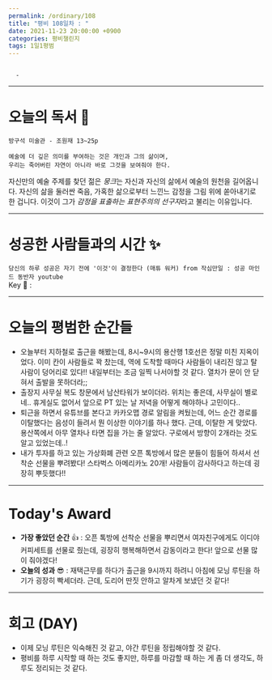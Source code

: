 ```yaml
---
permalink: /ordinary/108
title: "평비 108일차 : "
date: 2021-11-23 20:00:00 +0900
categories: 평비챌린지
tags: 1일1평범 
---
```

```

  - 
```

---
# 오늘의 독서 📕
`방구석 미술관 - 조원재 13~25p`  
```
예술에 더 깊은 의미를 부여하는 것은 개인과 그의 삶이며,
우리는 죽어버린 자연이 아니라 바로 그것을 보여줘야 한다.
```
자신만의 예술 주제를 찾던 젊은 *뭉크*는 자신과 자신의 삶에서 예술의 원천을 길어옵니다. 자신의 삶을 둘러싼 죽음, 가혹한 삶으로부터 느낀느 감정을 그림 위에 쏟아내기로 한 겁니다. 이것이 그가 *감정을 표출하는 표현주의의 선구자*라고 불리는 이유입니다.

---
# 성공한 사람들과의 시간 ✨
`당신의 하루 성공은 자기 전에 '이것'이 결정한다 (매튜 워커) from 작심만일 : 성공 마인드 동반자 youtube`  
Key 🔑 : 

---
# 오늘의 평범한 순간들
- 오늘부터 지하철로 출근을 해봤는데, 8시~9시의 용산행 1호선은 정말 미친 지옥이었다. 이미 칸이 사람들로 꽉 찼는데, 역에 도착할 때마다 사람들이 내리진 않고 탈 사람이 덩어리로 있다!! 내일부터는 조금 일찍 나서야할 것 같다. 열차가 문이 안 닫혀서 출발을 못하더라;;
- 출장지 사무실 복도 창문에서 남산타워가 보이더라. 위치는 좋은데, 사무실이 별로네.. 휴게실도 없어서 앞으로 PT 있는 날 저녁을 어떻게 해야하나 고민이다..
- 퇴근을 하면서 유튜브를 본다고 카카오맵 경로 알림을 켜뒀는데, 어느 순간 경로를 이탈했다는 음성이 들려서 뭔 이상한 이야기를 하나 했다. 근데, 이탈한 게 맞았다. 용산쪽에서 아무 열차나 타면 집을 가는 줄 알았다. 구로에서 방향이 2개라는 것도 알고 있었는데..!
- 내가 투자를 하고 있는 가상화폐 관련 오픈 톡방에서 많은 분들이 힘들어 하셔서 선착순 선물을 뿌려봤다! 스타벅스 아메리카노 20개! 사람들이 감사하다고 하는데 굉장히 뿌듯했다!!

---
# Today's Award
- **가장 좋았던 순간** 👍 : 오픈 톡방에 선착순 선물을 뿌리면서 여자친구에게도 이디야 커피세트를 선물로 줬는데, 굉장히 행복해하면서 감동이라고 한다! 앞으로 선물 많이 줘야겠다!
- **오늘의 성과** 😎 : 재택근무를 하다가 출근을 9시까지 하려니 아침에 모닝 루틴을 하기가 굉장히 빡세더라. 근데, 도리어 딴짓 안하고 알차게 보냈던 것 같다!

---
# 회고 (DAY)
- 이제 모닝 루틴은 익숙해진 것 같고, 야간 루틴을 정립해야할 것 같다.
- 평비를 하루 시작할 때 하는 것도 좋지만, 하루를 마감할 때 하는 게 좀 더 생각도, 하루도 정리되는 것 같다.